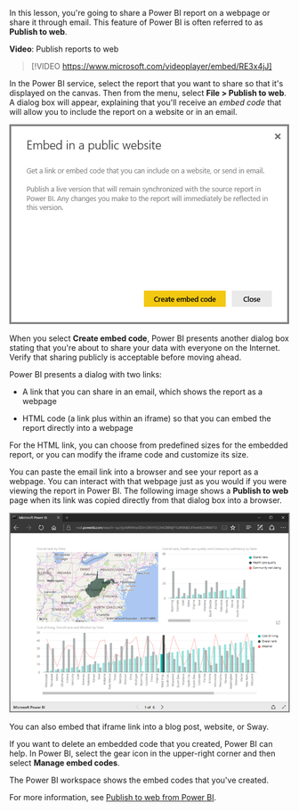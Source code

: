 In this lesson, you're going to share a Power BI report on a webpage or share it through email. This feature of Power BI is often referred to as **Publish to web**.

**Video**: Publish reports to web
> [!VIDEO https://www.microsoft.com/videoplayer/embed/RE3x4jJ]

In the Power BI service, select the report that you want to share so that it's displayed on the canvas. Then from the menu, select **File > Publish to web**. A dialog box will appear, explaining that you'll receive an *embed code* that will allow you to include the report on a website or in an email.

![Screenshot of the "Embed in a public website" dialog.](../media/6-6-2.png)

When you select **Create embed code**, Power BI presents another dialog box stating that you're about to share your data with everyone on the Internet. Verify that sharing publicly is acceptable before moving ahead.

Power BI presents a dialog with two links:

 - A link that you can share in an email, which shows the report as a webpage

 - HTML code (a link plus within an iframe) so that you can embed the report directly into a webpage

For the HTML link, you can choose from predefined sizes for the embedded report, or you can modify the iframe code and customize its size.

You can paste the email link into a browser and see your report as a webpage. You can interact with that webpage just as you would if you were viewing the report in Power BI. The following image shows a **Publish to web** page when its link was copied directly from that dialog box into a browser.

![Screenshot of a "Publish to web" page.](../media/6-6-4.png)

You can also embed that iframe link into a blog post, website, or Sway.

If you want to delete an embedded code that you created, Power BI can help. In Power BI, select the gear icon in the upper-right corner and then select **Manage embed codes**.

The Power BI workspace shows the embed codes that you've created. 

For more information, see [Publish to web from Power BI](https://docs.microsoft.com/power-bi/service-publish-to-web).
